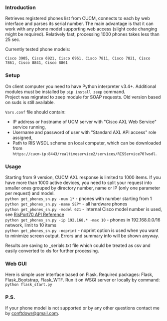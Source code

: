 ### Introduction
Retrieves registered phones list from CUCM, connects to each by web interface and parses its serial number. The main advantage is that it can work with any phone model supporting web access (slight code changing might be required). Relatively fast, processing 1000 phones takes less than 25 sec.

Currently tested phone models:
```
Cisco 3905, Cisco 6921, Cisco 6961, Cisco 7811, Cisco 7821, Cisco 7861, Cisco 8841, Cisco 8861
```

### Setup
On client computer you need to have Python interpreter v3.4+. Additional modules must be installed by `pip install zeep` command.  
Project was migrated to zeep module for SOAP requests. Old version based on suds is still available.

`Vars.conf` file should contain: 
- IP address or hostname of UCM server with "Cisco AXL Web Service" service running, 
- Username and password of user with "Standard AXL API access" role assigned, 
- Path to RIS WSDL schema on local computer, which can be downloaded from  
`https://cucm-ip:8443/realtimeservice2/services/RISService70?wsdl`.

### Usage
Starting from 9 version, CUCM AXL response is limited to 1000 items. If you have more than 1000 active devices, you need to split your request into smaller ones grouped by directory number, name or IP (only one parameter per request) and model.  
`python get_phones_sn.py -num 1*` - phones with number starting from 1  
`python get_phones_sn.py -name SEP*` - all hardware phones  
`python get_phones_sn.py -model 621` - internal Cisco model number is used, see [RisPort70 API Reference](https://developer.cisco.com/docs/sxml/#risport70-api-reference)  
`python get_phones_sn.py -ip 192.168.* -max 10` - phones in 192.168.0.0/16 network, limit to 10 items  
`python get_phones_sn.py -noprint` - noprint option is used when you want to minimize screen output. Errors and summary info will be shown anyway.  

Results are saving to _serials.txt file which could be treated as csv and easily converted to xls for further processing.

### Web GUI
Here is simple user interface based on Flask. Required packages: Flask, Flask_Bootstrap, Flask_WTF. Run it on WSGI server or locally by command:
`python flask_start.py`

### P.S.
If your phone model is not supported or by any other questions contact me by conftdowr@gmail.com.